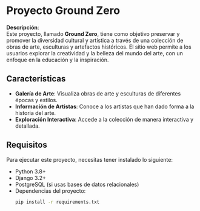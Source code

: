 # Proyecto Ground Zero

**Descripción**:  
Este proyecto, llamado **Ground Zero**, tiene como objetivo preservar y promover la diversidad cultural y artística a través de una colección de obras de arte, esculturas y artefactos históricos. El sitio web permite a los usuarios explorar la creatividad y la belleza del mundo del arte, con un enfoque en la educación y la inspiración.

## Características

- **Galería de Arte**: Visualiza obras de arte y esculturas de diferentes épocas y estilos.
- **Información de Artistas**: Conoce a los artistas que han dado forma a la historia del arte.
- **Exploración Interactiva**: Accede a la colección de manera interactiva y detallada.

## Requisitos

Para ejecutar este proyecto, necesitas tener instalado lo siguiente:

- Python 3.8+
- Django 3.2+
- PostgreSQL (si usas bases de datos relacionales)
- Dependencias del proyecto:  
  ```bash
  pip install -r requirements.txt
